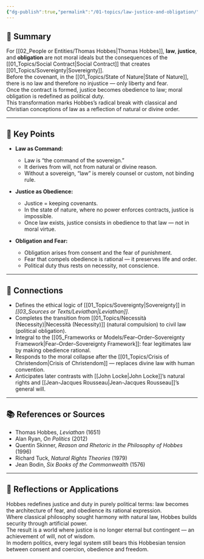```yaml
---
{"dg-publish":true,"permalink":"/01-topics/law-justice-and-obligation/","title":"Law, Justice, and Obligation","tags":["political_philosophy","hobbes","law","justice","obligation","early_modern"]}
---
```



## 🧭 Summary
For [[02_People or Entities/Thomas Hobbes\|Thomas Hobbes]], **law**, **justice**, and **obligation** are not moral ideals but the consequences of the [[01_Topics/Social Contract\|Social Contract]] that creates [[01_Topics/Sovereignty\|Sovereignty]].  
Before the covenant, in the [[01_Topics/State of Nature\|State of Nature]], there is no law and therefore no injustice — only liberty and fear.  
Once the contract is formed, justice becomes obedience to law; moral obligation is redefined as political duty.  
This transformation marks Hobbes’s radical break with classical and Christian conceptions of law as a reflection of natural or divine order.

---

## 🧩 Key Points

- **Law as Command:**  
  - Law is “the command of the sovereign.”  
  - It derives from will, not from natural or divine reason.  
  - Without a sovereign, “law” is merely counsel or custom, not binding rule.  

- **Justice as Obedience:**  
  - Justice = keeping covenants.  
  - In the state of nature, where no power enforces contracts, justice is impossible.  
  - Once law exists, justice consists in obedience to that law — not in moral virtue.  

- **Obligation and Fear:**  
  - Obligation arises from consent and the fear of punishment.  
  - Fear that compels obedience is rational — it preserves life and order.  
  - Political duty thus rests on necessity, not conscience.  
---

## 🔗 Connections
- Defines the ethical logic of [[01_Topics/Sovereignty\|Sovereignty]] in *[[03_Sources or Texts/Leviathan\|Leviathan]]*.  
- Completes the transition from [[01_Topics/Necessità (Necessity)\|Necessità (Necessity)]] (natural compulsion) to civil law (political obligation).  
- Integral to the [[05_Frameworks or Models/Fear–Order–Sovereignty Framework\|Fear–Order–Sovereignty Framework]]: fear legitimates law by making obedience rational.  
- Responds to the moral collapse after the [[01_Topics/Crisis of Christendom\|Crisis of Christendom]] — replaces divine law with human convention.  
- Anticipates later contrasts with [[John Locke\|John Locke]]’s natural rights and [[Jean-Jacques Rousseau\|Jean-Jacques Rousseau]]’s general will.  

---

## 📚 References or Sources
- Thomas Hobbes, *Leviathan* (1651)  
- Alan Ryan, *On Politics* (2012)  
- Quentin Skinner, *Reason and Rhetoric in the Philosophy of Hobbes* (1996)  
- Richard Tuck, *Natural Rights Theories* (1979)  
- Jean Bodin, *Six Books of the Commonwealth* (1576)  

---

## 💬 Reflections or Applications
Hobbes redefines justice and duty in purely political terms: law becomes the architecture of fear, and obedience its rational expression.  
Where classical philosophy sought harmony with natural law, Hobbes builds security through artificial power.  
The result is a world where justice is no longer eternal but contingent — an achievement of will, not of wisdom.  
In modern politics, every legal system still bears this Hobbesian tension between consent and coercion, obedience and freedom.